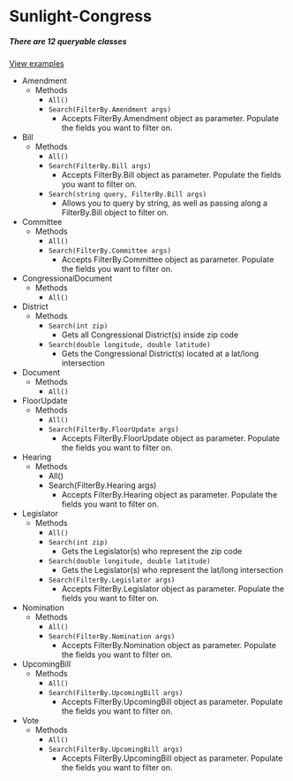 # Sunlight-Congress

##### There are 12 queryable classes 
[View examples](https://github.com/reidcompton/Sunlight-Congress/blob/master/src/SunlightCongress/Examples/Examples.cs)
- Amendment
  - Methods
    - `All()`
    - `Search(FilterBy.Amendment args)`
      - Accepts FilterBy.Amendment object as parameter. Populate the fields you want to filter on.
- Bill
  - Methods
    - `All()`
    - `Search(FilterBy.Bill args)`
      - Accepts FilterBy.Bill object as parameter. Populate the fields you want to filter on.
    - `Search(string query, FilterBy.Bill args)`
      - Allows you to query by string, as well as passing along a FilterBy.Bill object to filter on.
- Committee
  - Methods
    - `All()`
    - `Search(FilterBy.Committee args)`
      - Accepts FilterBy.Committee object as parameter. Populate the fields you want to filter on.
- CongressionalDocument
  - Methods
    - `All()`
- District
  - Methods
    - `Search(int zip)`
      - Gets all Congressional District(s) inside zip code
    - `Search(double longitude, double latitude)`
      - Gets the Congressional District(s) located at a lat/long intersection
- Document
  - Methods
    - `All()`
- FloorUpdate
  - Methods
    - `All()`
    - `Search(FilterBy.FloorUpdate args)`
      - Accepts FilterBy.FloorUpdate object as parameter. Populate the fields you want to filter on.
- Hearing
  - Methods
    - All()
    - Search(FilterBy.Hearing args)
      - Accepts FilterBy.Hearing object as parameter. Populate the fields you want to filter on.
- Legislator
  - Methods
    - `All()`
    - `Search(int zip)`
      - Gets the Legislator(s) who represent the zip code
    - `Search(double longitude, double latitude)`
      - Gets  the Legislator(s) who represent the lat/long intersection
    - `Search(FilterBy.Legislator args)`
      - Accepts FilterBy.Legislator object as parameter. Populate the fields you want to filter on.
- Nomination
  - Methods
    - `All()`
    - `Search(FilterBy.Nomination args)`
      - Accepts FilterBy.Nomination object as parameter. Populate the fields you want to filter on.
- UpcomingBill
  - Methods
    - `All()`
    - `Search(FilterBy.UpcomingBill args)`
      - Accepts FilterBy.UpcomingBill object as parameter. Populate the fields you want to filter on.
- Vote
  - Methods
    - `All()`
    - `Search(FilterBy.UpcomingBill args)`
      - Accepts FilterBy.UpcomingBill object as parameter. Populate the fields you want to filter on.
      
